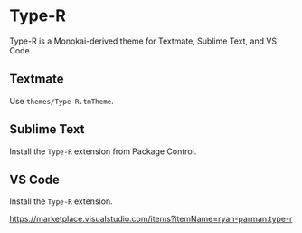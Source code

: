 # Type-R

Type-R is a Monokai-derived theme for Textmate, Sublime Text, and VS Code.

## Textmate

Use `themes/Type-R.tmTheme`.

## Sublime Text

Install the `Type-R` extension from Package Control.

## VS Code

Install the `Type-R` extension.

<https://marketplace.visualstudio.com/items?itemName=ryan-parman.type-r>
